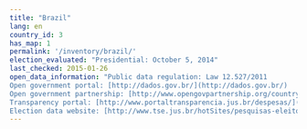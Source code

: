 ```yaml
---
title: "Brazil"
lang: en
country_id: 3
has_map: 1
permalink: '/inventory/brazil/'
election_evaluated: "Presidential: October 5, 2014"
last_checked: 2015-01-26
open_data_information: "Public data regulation: Law 12.527/2011  
Open government portal: [http://dados.gov.br/](http://dados.gov.br/)  
Open government partnership: [http://www.opengovpartnership.org/country/brazil](http://www.opengovpartnership.org/country/brazil)  
Transparency portal: [http://www.portaltransparencia.jus.br/despesas/](http://www.portaltransparencia.jus.br/despesas/)  
Election data website: [http://www.tse.jus.br/hotSites/pesquisas-eleitorais/](http://www.tse.jus.br/hotSites/pesquisas-eleitorais/)"
---
```

